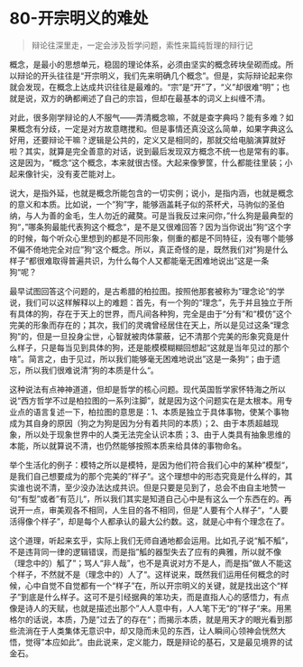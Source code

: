 # 80-开宗明义的难处

> 辩论往深里走，一定会涉及哲学问题，索性来篇纯哲理的辩行记

概念，是最小的思想单元，稳固的理论体系，必须由坚实的概念砖块垒砌而成。所以辩论的开头往往是“开宗明义，我们先来明确几个概念”。但是，实际辩论起来你就会发现，在概念上达成共识往往是最难的。“宗”是“开”了，“义”却很难“明”；也就是说，双方的确都阐述了自己的宗旨，但却在最基本的词义上纠缠不清。

对此，很多刚学辩论的人不服气——弄清概念嘛，不就是查字典吗？能有多难？如果概念有分歧，一定是对方故意瞎搅和。但是事情还真没这么简单，如果字典这么好用，还要辩论干嘛？逻辑是公共的，定义又是相同的，那就交给电脑演算就好啦？其实，就算是完全善意的对话，说到最后发现双方概念不统一也是常有的事。这是因为，“概念“这个概念，本来就很古怪。大起来像箩筐，什么都能往里装；小起来像针尖，没有麦芒能对上。

说大，是指外延，也就是概念所能包含的一切实例；说小，是指内涵，也就是概念的意义和本质。比如说，一个”狗”字，能够涵盖耗子似的茶杯犬，马驹似的圣伯纳，与人为善的金毛，生人勿近的藏獒。可是当我反过来问你，”什么狗是最典型的狗“，”哪条狗最能代表狗这个概念“，是不是又很难回答？因为当你说出”狗“这个字的时候，每个听众心里想到的都是不同形象，侧重的都是不同特征，没有哪个能够不偏不倚地完全对应”狗“这个概念。所以，真正奇怪的是，既然我们对”狗是什么样子“都很难取得普遍共识，为什么每个人又都能毫无困难地说出”这是一条狗“呢？

最早试图回答这个问题的，是古希腊的柏拉图。按照他那套被称为”理念论“的学说，我们可以这样解释以上的难题：首先，有一个狗的“理念”，先于并且独立于所有具体的狗，存在于天上的世界，而凡间各种狗，完全是由于“分有”和“模仿”这个完美的形象而存在的；其次，我们的灵魂曾经居住在天上，所以是见过这条“理念狗”的，但是一旦投身尘世，心智就被肉体蒙蔽，记不清那个完美的形象究竟是什么样子，只是每当见到具体的狗，还是能模模糊糊回想起“这就是当年见过的那个啥”。简言之，由于见过，所以我们能够毫无困难地说出”这是一条狗“；由于遗忘，所以我们很难说清”狗的本质是什么“。

这种说法有点神神道道，但却是哲学的核心问题。现代英国哲学家怀特海之所以说“西方哲学不过是柏拉图的一系列注脚”，就是因为这个问题实在是太根本。用专业点的语言复述一下，柏拉图的意思是：1、本质是独立于具体事物，使某个事物成为其自身的原因（狗之为狗是因为分有着共同的本质）；2、由于本质超越现象，所以处于现象世界中的人类无法完全认识本质；3、由于人类具有抽象思维的本能，所以就算说不清，也仍然能够按照本质来给具体的事物命名。

举个生活化的例子：模特之所以是模特，是因为他们符合我们心中的某种”模型“，是我们自己想要成为的那个完美的”样子“。这个理想中的形态究竟是什么样的，其实谁也说不清，至少没办法达成共识。但是只要是见到了，总会不由自主地赞一句“有型”或者”有范儿“，所以我们其实是知道自己心中是有这么一个东西在的。再说开一点，审美观各不相同，人生目的各不相同，但是”人要有个人样子“，“人要活得像个样子”，却是每个人都承认的最大公约数。这，就是心中有个理念在了。

这个道理，听起来玄乎，实际上我们无师自通地都会运用。比如孔子说“觚不觚”，不是违背同一律的逻辑错误，而是指”觚的器型失去了应有的典雅，所以就不像（理念中的）觚了”；骂人“非人哉”，也不是真说对方不是人，而是指”做人不能这个样子，不然就不是（理念中的）人了“。这样说来，既然我们运用任何概念的时候，心中自觉不自觉都有一个“样子”在，所以开宗明义的关键，就是找出这个“样子”到底是什么样子。这可不是引经据典的笨功夫，而是直指人心的感悟力，有点像是诗人的天赋，也就是描述出那个”人人意中有，人人笔下无“的”样子“来。用黑格尔的话说，本质，乃是”过去了的存在“；而揭示本质，就是用天才的眼光看到那些流淌在于人类集体无意识中，却又隐而未见的东西，让人瞬间心领神会恍然大悟，觉得”本应如此“。由此说来，定义能力，既是辩论的基石，又是最见境界的试金石。